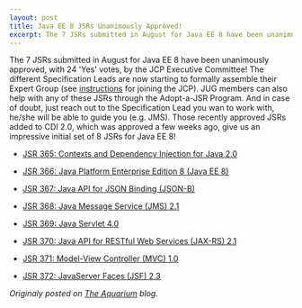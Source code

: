 ```yaml
---
layout: post
title: Java EE 8 JSRs Unanimously Approved!
excerpt: The 7 JSRs submitted in August for Java EE 8 have been unanimously approved...
---
```


The 7 JSRs submitted in August for Java EE 8 have been unanimously approved, with 24 'Yes' votes, by the JCP Executive Committee!
The different Specification Leads are now starting to formally assemble their Expert Group (see [instructions](https://jcp.org/en/participation/membership) for joining the JCP). JUG members can also help with any of these JSRs through the Adopt-a-JSR Program. And in case of doubt, just reach out to the Specification Lead you wan to work with, he/she will be able to guide you (e.g. JMS).
Those recently approved JSRs added to CDI 2.0, which was approved a few weeks ago, give us an impressive initial set of 8 JSRs for Java EE 8!

* [JSR 365: Contexts and Dependency Injection for Java 2.0](https://jcp.org/en/jsr/detail?id=365)

* [JSR 366: Java Platform Enterprise Edition 8 (Java EE 8)](https://jcp.org/en/jsr/detail?id=366)

* [JSR 367: Java API for JSON Binding (JSON-B)](https://jcp.org/en/jsr/detail?id=367)

* [JSR 368: Java Message Service (JMS) 2.1](https://jcp.org/en/jsr/detail?id=368)

* [JSR 369: Java Servlet 4.0](https://jcp.org/en/jsr/detail?id=369)

* [JSR 370: Java API for RESTful Web Services (JAX-RS) 2.1](https://jcp.org/en/jsr/detail?id=370)

* [JSR 371: Model-View Controller (MVC) 1.0](https://jcp.org/en/jsr/detail?id=371)

* [JSR 372: JavaServer Faces (JSF) 2.3](https://jcp.org/en/jsr/detail?id=372)



*Originaly posted on [The Aquarium](https://blogs.oracle.com/theaquarium/java-ee-8-jsrs-unanimously-approved) blog.*
